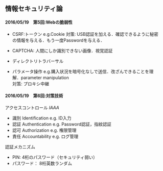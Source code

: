 ## 情報セキュリティ論

#### 2016/05/19　第5回:Webの脆弱性  
- CSRF:トークン e.g.Cookie
対策: USB認証を加える．確認できるように秘密の情報を与える．もう一度Passwordを与える．  
- CAPTCHA: 人間にしか識別できない画像．視覚認証  

- ディレクトリトラバーサル  
- パラメータ操作 e.g.購入状況を暗号化なしで送信．改ざんできることを理解．parameter manipulation  
対策: プロキシ中継

#### 2016/05/19　第6回:対策技術  
アクセスコントロール *IAAA*  
- 識別 Identification e.g. ID入力  
- 認証 Authentication e.g. Password認証，指紋認証　　
- 認可 Authorization e.g. 権限管理  
- 責任 Accountability e.g. ログ管理  

認証メカニズム

- PIN: 4桁のパスワード（セキュリティ弱い）
- パスワード： 8桁英数ランダム  
